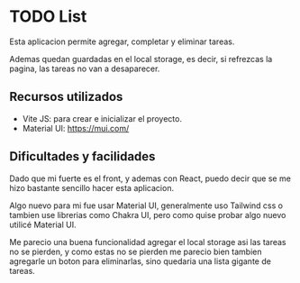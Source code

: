 
# TODO List

Esta aplicacion permite agregar, completar y eliminar tareas. 

Ademas quedan guardadas en el local storage, es decir, si refrezcas la pagina, las tareas no van a desaparecer.










## Recursos utilizados

- Vite JS: para crear e inicializar el proyecto.
- Material UI: https://mui.com/





## Dificultades y facilidades
    
Dado que mi fuerte es el front, y ademas con React, puedo decir que se me hizo bastante sencillo hacer esta aplicacion. 

Algo nuevo para mi fue usar Material UI, generalmente uso Tailwind css o tambien use librerias como Chakra UI, pero como quise probar algo nuevo utilicé Material UI.

Me parecio una buena funcionalidad agregar el local storage asi las tareas no se pierden, y como estas no se pierden me parecio bien tambien agregarle un boton para eliminarlas, sino quedaria una lista gigante de tareas.

